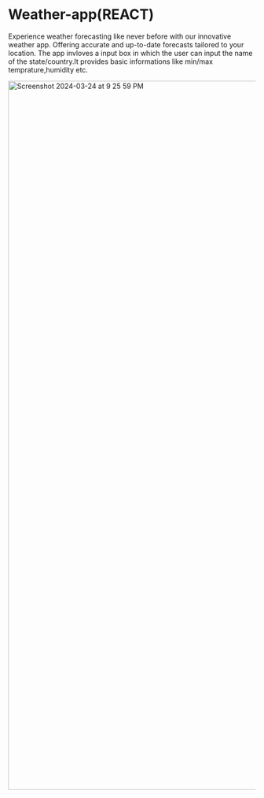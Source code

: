 # Weather-app(REACT)

Experience weather forecasting like never before with our innovative weather app. Offering accurate and up-to-date forecasts tailored to your location.
The app invloves a input box in which the user can input the name of the state/country.It provides basic informations like min/max temprature,humidity etc.

<img width="1440" alt="Screenshot 2024-03-24 at 9 25 59 PM" src="https://github.com/HArshiT8214/Weather-forecast/assets/144816194/aecfadd2-7d17-4ce5-a843-d044f3caedb0">
